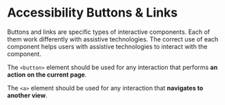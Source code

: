 # Accessibility Buttons & Links

Buttons and links are specific types of interactive components. Each of them work differently with assistive technologies. The correct use of each component helps users with assistive technologies to interact with the component.

The `<button>` element should be used for any interaction that performs **an action on the current page**.

The `<a>` element should be used for any interaction that **navigates to another view**.